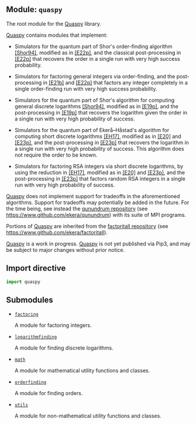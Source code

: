 ## Module: <code>quaspy</code>
The root module for the [Quaspy](https://github.com/ekera/quaspy) library.

[Quaspy](https://github.com/ekera/quaspy) contains modules that implement:

- Simulators for the quantum part of Shor's order-finding algorithm [[Shor94]](https://doi.org/10.1109/SFCS.1994.365700), modified as in [[E22p]](https://doi.org/10.48550/arXiv.2201.07791), and the classical post-processing in [[E22p]](https://doi.org/10.48550/arXiv.2201.07791) that recovers the order in a single run with very high success probability.

- Simulators for factoring general integers via order-finding, and the post-processing in [[E21b]](https://doi.org/10.1007/s11128-021-03069-1) and [[E22p]](https://doi.org/10.48550/arXiv.2201.07791) that factors any integer completely in a single order-finding run with very high success probability.

- Simulators for the quantum part of Shor's algorithm for computing general discrete logarithms [[Shor94]](https://doi.org/10.1109/SFCS.1994.365700), modified as in [[E19p]](https://doi.org/10.48550/arXiv.1905.09084), and the post-processing in [[E19p]](https://doi.org/10.48550/arXiv.1905.09084) that recovers the logarithm given the order in a single run with very high probability of success.

- Simulators for the quantum part of Ekerå–Håstad's algorithm for computing short discrete logarithms [[EH17]](https://doi.org/10.1007/978-3-319-59879-6_20), modified as in [[E20]](https://doi.org/10.1007/s10623-020-00783-2) and [[E23p]](https://doi.org/10.48550/arXiv.2309.01754), and the post-processing in [[E23p]](https://doi.org/10.48550/arXiv.2309.01754) that recovers the logarithm in a single run with very high probability of success. This algorithm does not require the order to be known.

- Simulators for factoring RSA integers via short discrete logarithms, by using the reduction in [[EH17]](https://doi.org/10.1007/978-3-319-59879-6_20), modified as in [[E20]](https://doi.org/10.1007/s10623-020-00783-2) and [[E23p]](https://doi.org/10.48550/arXiv.2309.01754), and the post-processing in [[E23p]](https://doi.org/10.48550/arXiv.2309.01754) that factors random RSA integers in a single run with very high probability of success.

[Quaspy](https://github.com/ekera/quaspy) does not implement support for tradeoffs in the aforementioned algorithms. Support for tradeoffs may potentially be added in the future. For the time being, see instead the [qunundrum repository](https://www.github.com/ekera/qunundrum) (see https://www.github.com/ekera/qunundrum) with its suite of MPI programs.

Portions of [Quaspy](https://github.com/ekera/quaspy) are inherited from the [factoritall repository](https://www.github.com/ekera/factoritall) (see https://www.github.com/ekera/factoritall).

[Quaspy](https://github.com/ekera/quaspy) is a work in progress. [Quaspy](https://github.com/ekera/quaspy) is not yet published via Pip3, and may be subject to major changes without prior notice.

## Import directive
```python
import quaspy
```

## Submodules
- [<code>factoring</code>](factoring/README.md)

  A module for factoring integers.

- [<code>logarithmfinding</code>](logarithmfinding/README.md)

  A module for finding discrete logarithms.

- [<code>math</code>](math/README.md)

  A module for mathematical utility functions and classes.

- [<code>orderfinding</code>](orderfinding/README.md)

  A module for finding orders.

- [<code>utils</code>](utils/README.md)

  A module for non-mathematical utility functions and classes.

